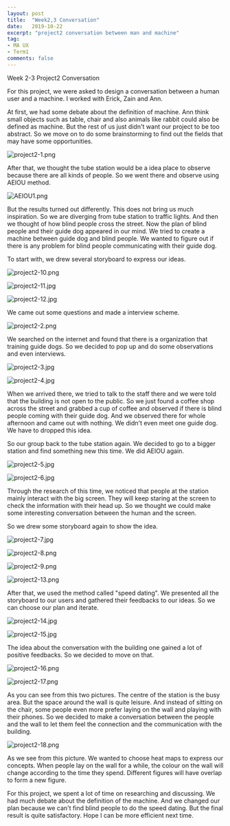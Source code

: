```yaml
---
layout: post
title:  "Week2,3 Conversation"
date:   2019-10-22
excerpt: "project2 conversation between man and machine"
tag:
- MA UX 
- Term1
comments: false
---
```

Week 2-3 Project2 Conversation

For this project, we were asked to design a conversation between a human user and a machine. I worked with Erick, Zain and Ann.

At first, we had some debate about the definition of machine. Ann think small objects such as table, chair and also animals like rabbit could also be defined as machine. But the rest of us just didn't want our project to be too abstract. So we move on to do some brainstorming to find out the fields that may have some opportunities.

![project2-1.png](https://i.loli.net/2019/10/24/Zr2NU1hIYpi5kWs.png)

After that, we thought the tube station would be a idea place to observe because there are all kinds of people. So we went there and observe using AEIOU method.

![AEIOU1.png](https://i.loli.net/2019/10/24/hWmS4UArQiz5fkv.png)

But the results turned out differently. This does not bring us much inspiration.  So we are diverging from tube station to traffic lights. And then we thought of how blind people cross the street. Now the plan of blind people and their guide dog appeared in our mind. We tried to create a machine between guide dog and blind people. We wanted to figure out if there is any problem for blind people communicating with their guide dog.

To start with, we drew several storyboard to express our ideas.

![project2-10.png](https://i.loli.net/2019/10/29/K6awkGCNxiem75c.png)

![project2-11.jpg](https://i.loli.net/2019/10/29/tm3l19VGWfZFvLY.jpg)

![project2-12.jpg](https://i.loli.net/2019/10/29/Z4pR8hgPDyqAEMB.jpg)

We came out some questions and made a interview scheme. 

![project2-2.png](https://i.loli.net/2019/10/24/tzqP2mfOcJpesXT.png)

We searched on the internet and found that there is a organization that training guide dogs. So we decided to pop up and do some observations and even interviews.

![project2-3.jpg](https://i.loli.net/2019/10/24/a7Gw86bDTiZx9VH.jpg)

![project2-4.jpg](https://i.loli.net/2019/10/24/XSFKUvi3CrTY1by.jpg)

When we arrived there, we tried to talk to the staff there and we were told that the building is not open to the public. So we just found a coffee shop across the street and grabbed a cup of coffee and observed if there is blind people coming with their guide dog.  And we observed there for whole afternoon and came out with nothing. We didn't even meet one guide dog. We have to dropped this idea.

So our group back to the tube station again. We decided to go to a bigger station and find something new this time. We did AEIOU again.

![project2-5.jpg](https://i.loli.net/2019/10/24/TOWt5hlaDNqsuef.jpg)

![project2-6.jpg](https://i.loli.net/2019/10/24/qQrS5k8HzCj49Ac.jpg)

Through the research of this time, we noticed that people at the station mainly interact with the big screen. They will keep staring at the screen to check the information with their head up. So we thought we could make some interesting conversation between the human and the screen.

So we  drew some storyboard again to  show the idea.

![project2-7.jpg](https://i.loli.net/2019/10/29/2d8GuKvj4ykSBhC.jpg)

![project2-8.png](https://i.loli.net/2019/10/29/7MHdvTIF3zBq8E1.png)

![project2-9.png](https://i.loli.net/2019/10/29/mfuB7Z1vXEgpztO.png)

![project2-13.png](https://i.loli.net/2019/10/29/uhsOwgVPX9kvpnH.png)

After that, we used the method called "speed dating". We presented all the storyboard to our users and gathered their feedbacks to our ideas. So we can choose our plan and iterate.

![project2-14.jpg](https://i.loli.net/2019/10/29/CdAIE2B1z5DXP67.jpg)

![project2-15.jpg](https://i.loli.net/2019/10/29/OcghEyNFnpAZDik.jpg)

The idea about the conversation with the building one gained a lot of positive feedbacks. So we decided to move on that.

![project2-16.png](https://i.loli.net/2019/10/29/kgF8NlvesIr6xj9.png)

![project2-17.png](https://i.loli.net/2019/10/29/Zo32DfbdtGHYUTj.png)

As you can see from this two pictures. The centre of the station is the busy area. But the space around the wall is quite leisure. And instead of sitting on the chair, some people even more prefer laying on the wall and playing with their phones. So we decided to make a conversation between the people and the wall to let them feel the connection and the communication with the building.

![project2-18.png](https://i.loli.net/2019/10/29/5BTNsHi4e3owQPx.png)

As we see from this picture. We wanted to choose  heat maps to express our concepts. When people lay on the wall for a while, the colour on the wall will change according to the time they spend. Different figures will have overlap to form a new figure. 

For this project, we spent a lot of time on researching and discussing. We had much debate about the definition of the machine. And we changed our plan because we can't find blind people to do the speed dating. But the final result is quite satisfactory. Hope I can be more efficient next time.

